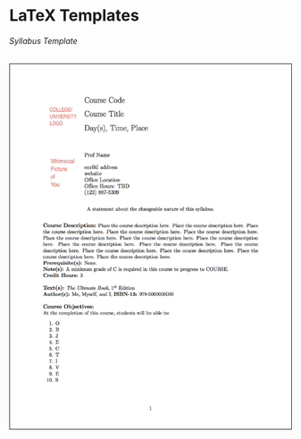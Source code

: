 # LaTeX Templates

###### Syllabus Template
<kdb><a href="LaTeX_syllabus_template/"><img src = "LaTeX_syllabus_template/pics/syllabus_template_p1.png" alt = "Syllabus Template" width="640" border="1" hspace="0" vspace="0"></a></kdb>